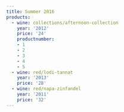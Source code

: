 ```yaml
---
title: Summer 2016
products:
  - wine: collections/afternoon-collection
    year: '2012'
    price: '24'
    productnumber:
    - 1
    - 2
    - 3
    - 4
    - 5
  - wine: red/lodi-tannat
    year: '2013'
    price: '28'
  - wine: red/napa-zinfandel
    year: '2011'
    price: '32'
---
```




